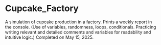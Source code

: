 # Cupcake_Factory
A simulation of cupcake production in a factory. Prints a weekly report in the console.
(Use of variables, randomness, loops, conditionals. Practicing writing relevant and detailed comments and variables for readability and intuitive logic.)
Completed on May 15, 2025.
